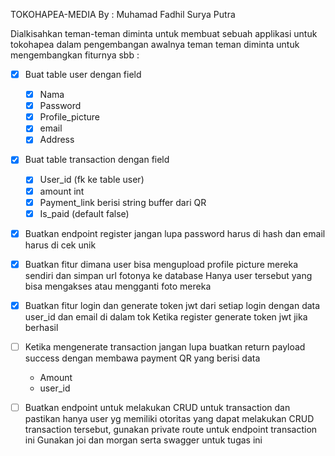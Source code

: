 TOKOHAPEA-MEDIA
By : Muhamad Fadhil Surya Putra




Dialkisahkan teman-teman diminta untuk membuat sebuah applikasi untuk tokohapea dalam pengembangan awalnya teman teman diminta untuk mengembangkan fiturnya sbb : 

- [x] Buat table user dengan field
  - [x] Nama
  - [x] Password
  - [x] Profile_picture
  - [x] email
  - [x] Address
- [x] Buat table transaction dengan field
  - [x] User_id (fk ke table user)
  - [x] amount int
  - [x] Payment_link berisi string buffer dari QR
  - [x] Is_paid (default false)
- [x] Buatkan endpoint register jangan lupa password harus di hash dan email harus di cek unik
- [x] Buatkan fitur dimana user bisa mengupload profile picture mereka sendiri dan simpan url fotonya ke database Hanya user tersebut yang bisa mengakses atau mengganti foto mereka
- [x] Buatkan fitur login dan generate token jwt dari setiap login dengan data user_id dan email di dalam tok Ketika register generate token jwt jika berhasil
- [ ] Ketika mengenerate transaction jangan lupa buatkan return payload success dengan membawa payment QR yang berisi data
  - Amount
  - user_id 
- [ ] Buatkan endpoint untuk melakukan CRUD untuk transaction dan pastikan hanya user yg memiliki otoritas yang dapat melakukan CRUD transaction tersebut, gunakan private route untuk endpoint transaction ini Gunakan joi dan morgan serta swagger untuk tugas ini

